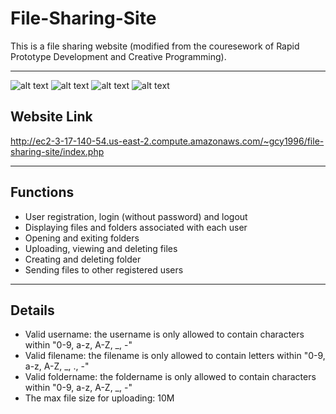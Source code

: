 # File-Sharing-Site
This is a file sharing website (modified from the couresework of Rapid Prototype Development and Creative Programming).

* * *
![alt text](https://img.shields.io/badge/php-7.0.33-blue.svg)
![alt text](https://img.shields.io/badge/apache-2.0-red.svg)
![alt text](https://img.shields.io/badge/bootstrap4.3.1-blueviolet.svg)
![alt text](https://img.shields.io/badge/yellow.svg)

## Website Link
http://ec2-3-17-140-54.us-east-2.compute.amazonaws.com/~gcy1996/file-sharing-site/index.php

* * *
## Functions
* User registration, login (without password) and logout
* Displaying files and folders associated with each user
* Opening and exiting folders
* Uploading, viewing and deleting files
* Creating and deleting folder
* Sending files to other registered users

* * *
## Details
* Valid username: the username is only allowed to contain characters within "0-9, a-z, A-Z, _, -"
* Valid filename: the filename is only allowed to contain letters within "0-9, a-z, A-Z, _, ., -"
* Valid foldername: the foldername is only allowed to contain characters within "0-9, a-z, A-Z, _, -"
* The max file size for uploading: 10M